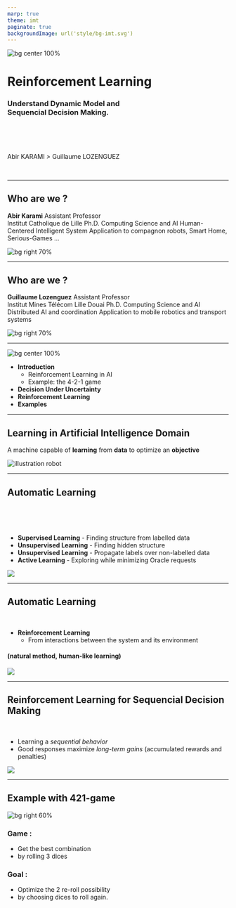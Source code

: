 ```yaml
---
marp: true
theme: imt
paginate: true
backgroundImage: url('style/bg-imt.svg')
---
```


<!-- --------------------------------------------------------------- -->
![bg center 100%](style/bg-tittle.svg)

# Reinforcement Learning

### Understand Dynamic Model and <br /> Sequencial Decision Making.

<br />
<br />
<br />

Abir KARAMI
_>_ Guillaume LOZENGUEZ

<br />

---
<!-- --------------------------------------------------------------- -->


## Who are we ?

**Abir Karami**
Assistant Professor <br /> Institut Catholique de Lille
Ph.D. Computing Science and AI
Human-Centered Intelligent System
Application to compagnon robots, Smart Home, <br /> Serious-Games ... 

![bg right 70%](fig/logo-fges.svg)

---
<!-- --------------------------------------------------------------- -->

## Who are we ?

**Guillaume Lozenguez**
Assistant Professor <br /> Institut Mines Télécom Lille Douai
Ph.D. Computing Science and AI
Distributed AI and coordination
Application to mobile robotics and transport systems 

![bg right 70%](fig/logo-imtld.svg)

---
<!-- --------------------------------------------------------------- -->
![bg center 100%](style/bg-toc2.svg)

- **Introduction**
  - Reinforcement Learning in AI
  - Example: the 4-2-1 game 
- **Decision Under Uncertainty**
- **Reinforcement Learning**
- **Examples**

---
<!-- --------------------------------------------------------------- -->


## Learning in Artificial Intelligence Domain

A machine capable of **learning** from **data** to optimize an **objective**

<!-- AI regroupe toute les approches qui essaye de rendre une machine ..... machine : robot, réseaux sociaux, netflix. Données : image, vidéo/observation, fichier. Objectif : assister/aide à la décision, faire une tache, satisfaire.
Comment ? Beaucoup de travaux et des méthodes et tout dépends de type de données et des objectifs. -->

![illustration robot](fig/illustration-robot.svg)

<!-- ---
<!-- --------------------------------------------------------------- -- >

## Automatic Learning

<!--  en 1980  selon les données et l'environnement-- >

![](fig/ML.png)

- Data :
    - En position ou à découvrir ?
    - Étiquetées ou non étiquetées ?
    - Concerne mon environnement ou un environnement similaire ?
    - ...
- The environnement :
    - Statique ou dynamique ?
    - Modelisable ou pas ?
    - ...


<!--  ******************************************** -->

---
<!-- --------------------------------------------------------------- -->

## Automatic Learning

<br />
<br />
<br />

- **Supervised Learning** - Finding structure from labelled data
- **Unsupervised Learning** - Finding hidden structure
- **Unsupervised Learning** - Propagate labels over non-labelled data
- **Active Learning** - Exploring while minimizing Oracle requests

![](fig/learning-en.svg)

---
<!-- --------------------------------------------------------------- -->


## Automatic Learning 

<br />

* **Reinforcement Learning**
  - From interactions between the system and its environment

#### (natural method, human-like learning)

![](fig/learning-RL-en.svg)

---
<!-- --------------------------------------------------------------- -->


## Reinforcement Learning for Sequencial Decision Making

<br />

- Learning a _sequential behavior_
- Good responses maximize _long-term gains_ (accumulated rewards and penalties)

![](fig/sequence.svg)





---
<!-- --------------------------------------------------------------- -->


## Example with 421-game

![bg right 60%](fig/421_dice.jpg)

### Game :

- Get the best combination
- by rolling 3 dices

### Goal :

- Optimize the 2 re-roll possibility
- by choosing dices to roll again.
